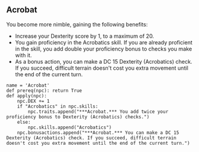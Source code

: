 ## Acrobat
You become more nimble, gaining the following benefits:

* Increase your Dexterity score by 1, to a maximum of 20.
* You gain proficiency in the Acrobatics skill. If you are already proficient in the skill, you add double your proficiency bonus to checks you make with it.
* As a bonus action, you can make a DC 15 Dexterity (Acrobatics) check. If you succeed, difficult terrain doesn't cost you extra movement until the end of the current turn.

```
name = 'Acrobat'
def prereq(npc): return True
def apply(npc): 
    npc.DEX += 1
    if "Acrobatics" in npc.skills:
        npc.traits.append("***Acrobat.*** You add twice your proficiency bonus to Dexterity (Acrobatics) checks.")
    else:
        npc.skills.append("Acrobatics")
    npc.bonusactions.append("***Acrobat.*** You can make a DC 15 Dexterity (Acrobatics) check. If you succeed, difficult terrain doesn't cost you extra movement until the end of the current turn.")
```
